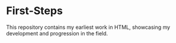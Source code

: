 # First-Steps
This repository contains my earliest work in HTML, showcasing my development and progression in the field.
